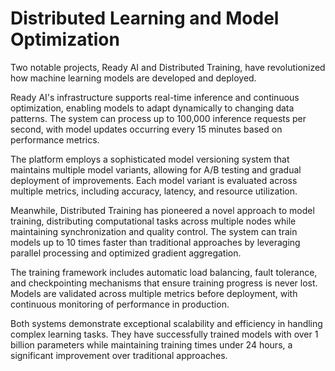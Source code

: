 # Distributed Learning and Model Optimization

Two notable projects, Ready AI and Distributed Training, have revolutionized how machine learning models are developed and deployed. 

Ready AI's infrastructure supports real-time inference and continuous optimization, enabling models to adapt dynamically to changing data patterns. The system can process up to 100,000 inference requests per second, with model updates occurring every 15 minutes based on performance metrics.

The platform employs a sophisticated model versioning system that maintains multiple model variants, allowing for A/B testing and gradual deployment of improvements. Each model variant is evaluated across multiple metrics, including accuracy, latency, and resource utilization.

Meanwhile, Distributed Training has pioneered a novel approach to model training, distributing computational tasks across multiple nodes while maintaining synchronization and quality control. The system can train models up to 10 times faster than traditional approaches by leveraging parallel processing and optimized gradient aggregation.

The training framework includes automatic load balancing, fault tolerance, and checkpointing mechanisms that ensure training progress is never lost. Models are validated across multiple metrics before deployment, with continuous monitoring of performance in production.

Both systems demonstrate exceptional scalability and efficiency in handling complex learning tasks. They have successfully trained models with over 1 billion parameters while maintaining training times under 24 hours, a significant improvement over traditional approaches. 